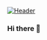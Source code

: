 [![Header](https://upload.wikimedia.org/wikipedia/commons/thumb/5/5b/Portuguese_Vaporwave_%28cropped%29.jpg/1200px-Portuguese_Vaporwave_%28cropped%29.jpg "Header")](https://lnerd.net/)
### Hi there 👋

<!--
**lnerd/lnerd** is a ✨ _special_ ✨ repository because its `README.md` (this file) appears on your GitHub profile.

Here are some ideas to get you started:

- 🔭 I’m currently working on ...
- 🌱 I’m currently learning ...
- 👯 I’m looking to collaborate on ...
- 🤔 I’m looking for help with ...
- 💬 Ask me about ...
- 📫 How to reach me: ...
- 😄 Pronouns: ...
- ⚡ Fun fact: ...
-->

